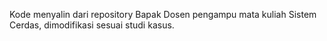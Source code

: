 Kode menyalin dari repository Bapak Dosen pengampu mata kuliah Sistem Cerdas, dimodifikasi sesuai studi kasus.
